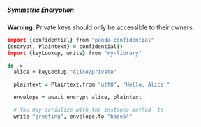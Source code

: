 ##### Symmetric Encryption

**Warning**: Private keys should only be accessible to their owners.

```coffeescript
import {confidential} from "panda-confidential"
{encrypt, Plaintext} = confidential()
import {keyLookup, write} from "my-library"

do ->
  alice = keyLookup "Alice/private"

  plaintext = Plaintext.from "utf8", "Hello, Alice!"

  envelope = await encrypt alice, plaintext

  # You may serialize with the instance method `to`
  write "greeting", envelope.to "base64"
```
